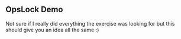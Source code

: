 ## OpsLock Demo

Not sure if I really did everything the exercise was looking for but this should give you an idea all the same :)
